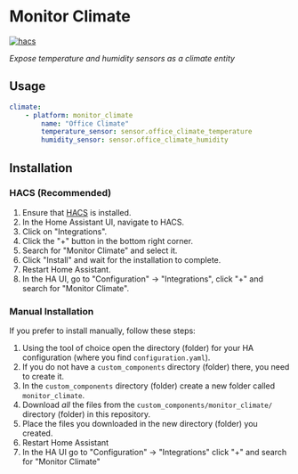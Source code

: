 # Monitor Climate

[![hacs](https://img.shields.io/badge/HACS-Custom-orange.svg?style=for-the-badge)](https://github.com/custom-components/hacs)

_Expose temperature and humidity sensors as a climate entity_

## Usage

```yaml
climate:
    - platform: monitor_climate
        name: "Office Climate"
        temperature_sensor: sensor.office_climate_temperature
        humidity_sensor: sensor.office_climate_humidity
```

## Installation

### HACS (Recommended)

1. Ensure that [HACS](https://hacs.xyz/) is installed.
2. In the Home Assistant UI, navigate to HACS.
3. Click on "Integrations".
4. Click the "+" button in the bottom right corner.
5. Search for "Monitor Climate" and select it.
6. Click "Install" and wait for the installation to complete.
7. Restart Home Assistant.
8. In the HA UI, go to "Configuration" -> "Integrations", click "+" and search for "Monitor Climate".

### Manual Installation

If you prefer to install manually, follow these steps:

1. Using the tool of choice open the directory (folder) for your HA configuration (where you find `configuration.yaml`).
2. If you do not have a `custom_components` directory (folder) there, you need to create it.
3. In the `custom_components` directory (folder) create a new folder called `monitor_climate`.
4. Download _all_ the files from the `custom_components/monitor_climate/` directory (folder) in this repository.
5. Place the files you downloaded in the new directory (folder) you created.
6. Restart Home Assistant
7. In the HA UI go to "Configuration" -> "Integrations" click "+" and search for "Monitor Climate"
